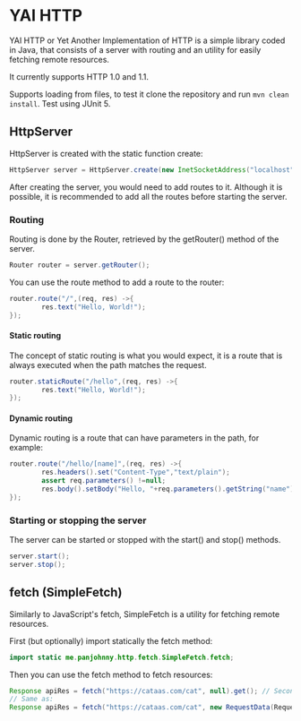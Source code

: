 # YAI HTTP

YAI HTTP or Yet Another Implementation of HTTP is a simple library coded in Java, that consists of a server with routing
and an utility for easily fetching remote resources.

It currently supports HTTP 1.0 and 1.1.

Supports loading from files, to test it clone the repository and run `mvn clean install`. Test using JUnit 5.

## HttpServer

HttpServer is created with the static function create:

```java
HttpServer server = HttpServer.create(new InetSocketAddress("localhost", 8080));
```

After creating the server, you would need to add routes to it. Although it is possible, it is recommended to add all
the routes before starting the server.

### Routing

Routing is done by the Router, retrieved by the getRouter() method of the server.

```java
Router router = server.getRouter();
```

You can use the route method to add a route to the router:

```java
router.route("/",(req, res) ->{
        res.text("Hello, World!");
});
```

#### Static routing

The concept of static routing is what you would expect, it is a route that is always executed when the path matches the
request.

```java
router.staticRoute("/hello",(req, res) ->{
        res.text("Hello, World!");
});
```

#### Dynamic routing

Dynamic routing is a route that can have parameters in the path, for example:

```java
router.route("/hello/[name]",(req, res) ->{
        res.headers().set("Content-Type","text/plain");
        assert req.parameters() !=null;
        res.body().setBody("Hello, "+req.parameters().getString("name") +"!");
});
```

### Starting or stopping the server
The server can be started or stopped with the start() and stop() methods.

```java
server.start();
server.stop();
```

## fetch (SimpleFetch)
Similarly to JavaScript's fetch, SimpleFetch is a utility for fetching remote resources.

First (but optionally) import statically the fetch method:
```java
import static me.panjohnny.http.fetch.SimpleFetch.fetch;
```

Then you can use the fetch method to fetch resources:

```java
Response apiRes = fetch("https://cataas.com/cat", null).get(); // Second parameter is optional
// Same as:
Response apiRes = fetch("https://cataas.com/cat", new RequestData(RequestMethod.GET, new Headers(), new RequestBody())).get();
```